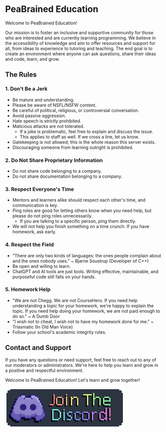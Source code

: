 # PeaBrained Education

Welcome to PeaBrained Education!

Our mission is to foster an inclusive and supportive community for those who are interested and are currently learning programming. We believe in the accessibility of knowledge and aim to offer resources and support for all, from ideas to experience to tutoring and teaching. The end goal is to create an environment where anyone can ask questions, share their ideas and code, learn, and grow.


## The Rules

### 1. Don't Be a Jerk
- Be mature and understanding.
- Please be aware of NSFL/NSFW content.
- Be careful of political, religious, or controversial conversation.
- Avoid passive aggression.
- Hate speech is strictly prohibited.
- Malicious attacks are not tolerated.
  - If a joke is problematic, feel free to explain and discuss the issue.
  - This applies to staff as well. If we cross a line, let us know.
- Gatekeeping is not allowed; this is the whole reason this server exists.
- Discouraging someone from learning outright is prohibited.

### 2. Do Not Share Proprietary Information
- Do not share code belonging to a company.
- Do not share documentation belonging to a company.

### 3. Respect Everyone's Time
- Mentors and learners alike should respect each other's time, and communication is key.
- Ping roles are good for letting others know when you need help, but please do not ping roles unnecessarily.
  - If you are talking to a specific person, ping them directly.
- We will not help you finish something on a time crunch. If you have homework, ask early.

### 4. Respect the Field
- "There are only two kinds of languages: the ones people complain about and the ones nobody uses." ~ Bjarne Soustrup (Developer of C++)
- Be open and willing to learn.
- ChatGPT and AI tools are just tools. Writing effective, maintainable, and purposeful code still falls on your hands.

### 5. Homework Help
- "We are not Chegg. We are not CourseHero. If you need help understanding a topic for your homework, we're happy to explain the topic. If you need help doing your homework, we are not paid enough to do so." ~ A Dumb Door
- "I wish not to cheat, I wish not to have my homework done for me." ~ Triasmatic (In Old Man Voice)
- Follow your school's academic integrity rules.

## Contact and Support
If you have any questions or need support, feel free to reach out to any of our moderators or administrators. We're here to help you learn and grow in a positive and respectful environment.

Welcome to PeaBrained Education! Let's learn and grow together!
<br><br>
[![](https://raw.githubusercontent.com/PeaBrained-Education/.github/main/assets/org/discord_button.png "A pixel art drawing that says Join The Discord on it. The text transitions in rainbow colors. Clicking this will open a discord invite")](https://discord.gg/89KgmzQsDC)
